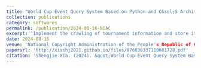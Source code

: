 ```yaml
---
title: "World Cup Event Query System Based on Python and C&sol;S Architecture V1.0"
collection: publications
category: softwares
permalink: /publication/2024-08-16-NCAC
excerpt: 'Implement the crawling of tournament information and store it in the database, implement the client-side function of adding, deleting, changing and checking, use PyQt to design the user interface and improve the response speed through multi-threading, and use Socket for network communication.'
date: 2024-08-16
venue: 'National Copyright Administration of the People's Republic of China (NCAC)'
paperurl: 'http://xiashj2021.github.io/files/876836337110601728.pdf'
citation: 'Shengjie Xia. (2024). &quot;World Cup Event Query System Based on Python and C/S Architecture V1.0.&quot; <i>National Copyright Administration of the People&apos;s Republic of China (NCAC)</i>. CN Software No. 2024SR1199097.'
---
```


<!--
The contents above will be part of a list of publications, if the user clicks the link for the publication than the contents of section will be rendered as a full page, allowing you to provide more information about the paper for the reader. When publications are displayed as a single page, the contents of the above "citation" field will automatically be included below this section in a smaller font.
-->
